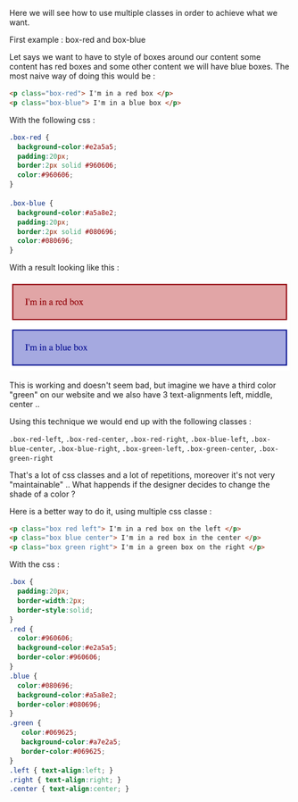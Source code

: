Here we will see how to use multiple classes in order to achieve what we want.

First example : box-red and box-blue

Let says we want to have to style of boxes around our content some content has red boxes and some other content we will have blue boxes.
The most naive way of doing this would be :

```html
<p class="box-red"> I'm in a red box </p>
<p class="box-blue"> I'm in a blue box </p>
```

With the following css :

```css
.box-red {
  background-color:#e2a5a5;
  padding:20px;
  border:2px solid #960606;
  color:#960606;
}

.box-blue {
  background-color:#a5a8e2;
  padding:20px;
  border:2px solid #080696;
  color:#080696;
}
```

With a result looking like this :

![](.guides/img/illu1.png)

This is working and doesn't seem bad, but imagine we have a third color "green" on our website and we also have 3 text-alignments left, middle, center ..

Using this technique we would end up with the following classes :

`.box-red-left`, `.box-red-center`, `.box-red-right`, `.box-blue-left`, `.box-blue-center`, `.box-blue-right`, `.box-green-left`, `.box-green-center`, `.box-green-right`

That's a lot of css classes and a lot of repetitions, moreover it's not very "maintainable" .. What happends if the designer decides to change the shade of a color ?

Here is a better way to do it, using multiple css classe :

```html
<p class="box red left"> I'm in a red box on the left </p>
<p class="box blue center"> I'm in a red box in the center </p>
<p class="box green right"> I'm in a green box on the right </p>
```
With the css :
```css
.box {
  padding:20px;
  border-width:2px;
  border-style:solid;
}
.red {
  color:#960606;
  background-color:#e2a5a5;
  border-color:#960606;   
}
.blue {
  color:#080696;
  background-color:#a5a8e2;
  border-color:#080696;
}
.green {
   color:#069625;
   background-color:#a7e2a5;
   border-color:#069625;
}
.left { text-align:left; }
.right { text-align:right; }
.center { text-align:center; }
```



